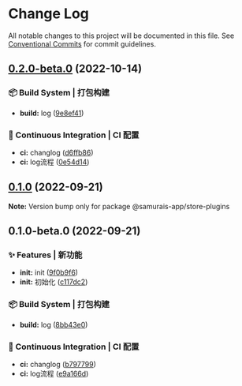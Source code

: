 # Change Log

All notable changes to this project will be documented in this file.
See [Conventional Commits](https://conventionalcommits.org) for commit guidelines.

## [0.2.0-beta.0](https://github.com/samurais-app/samurais-app/compare/v0.1.1...v0.2.0-beta.0) (2022-10-14)


### 📦‍ Build System | 打包构建

* **build:** log ([9e8ef41](https://github.com/samurais-app/samurais-app/commit/9e8ef41f3a39d6cbef65ae9dd421e5f16aa9e86e))


### 👷 Continuous Integration | CI 配置

* **ci:** changlog ([d6ffb86](https://github.com/samurais-app/samurais-app/commit/d6ffb8622ef1ca51e82ca5f1f9975d3bbc144f9c))
* **ci:** log流程 ([0e54d14](https://github.com/samurais-app/samurais-app/commit/0e54d146d17c03d489f629124887d685f2b736fb))



## [0.1.0](https://github.com/samurais-app/samurais-app/compare/v0.1.0-beta.0...v0.1.0) (2022-09-21)

**Note:** Version bump only for package @samurais-app/store-plugins





## 0.1.0-beta.0 (2022-09-21)


### ✨ Features | 新功能

* **init:** init ([9f0b9f6](https://github.com/samurais-app/samurais-app/commit/9f0b9f6ba1075fe9ea390864511d155dc63378fa))
* **init:** 初始化 ([c117dc2](https://github.com/samurais-app/samurais-app/commit/c117dc2300dfd414443d0375f66be434662f6ad4))


### 📦‍ Build System | 打包构建

* **build:** log ([8bb43e0](https://github.com/samurais-app/samurais-app/commit/8bb43e0390bfa81dca5cac2143098fb581d6392d))


### 👷 Continuous Integration | CI 配置

* **ci:** changlog ([b797799](https://github.com/samurais-app/samurais-app/commit/b79779980d3a44696dbae7d99bcbe729cd0471d1))
* **ci:** log流程 ([e9a166d](https://github.com/samurais-app/samurais-app/commit/e9a166d52e97a4971272ca27181fd731d0d6101c))
